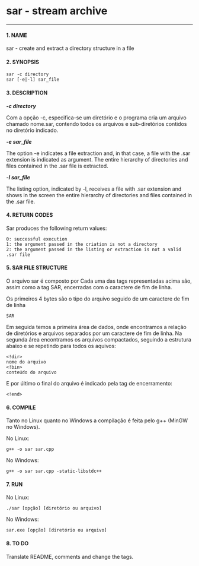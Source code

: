 # **sar - stream archive**
----

#### **1. NAME**  

sar - create and extract a directory structure in a file

#### **2. SYNOPSIS**

    sar -c directory
    sar [-e|-l] sar_file    

#### **3. DESCRIPTION**  

**_-c directory_**  

Com a opção -c, especifica-se um diretório e o programa cria um arquivo chamado nome.sar, contendo todos os arquivos e sub-diretórios contidos no diretório indicado.  

**_-e sar_file_**  

The option -e indicates a file extraction and, in that case, a file with the .sar extension is indicated as argument.
The entire hierarchy of directories and files contained in the .sar file is extracted.

**_-l sar_file_**  

The listing option, indicated by -l, receives a file with .sar extension and shows in the screen the entire hierarchy of directories and files contained in the .sar file.

#### **4. RETURN CODES**  
    
Sar produces the following return values: 

    0: successful execution 
    1: the argument passed in the criation is not a directory 
    2: the argument passed in the listing or extraction is not a valid .sar file 

#### **5. SAR FILE STRUCTURE**  

O arquivo sar é composto por 
Cada uma das tags representadas acima são, assim como a tag SAR, encerradas com o caractere de fim de linha.  

Os primeiros 4 bytes são o tipo do arquivo seguido de um caractere de fim de linha  

    SAR

Em seguida temos a primeira área de dados, onde encontramos a relação de diretórios e arquivos separados por um caractere de fim de linha.
Na segunda área encontramos os arquivos compactados, seguindo a estrutura abaixo e se repetindo para todos os aquivos:  

    <!dir>  
    nome do arquivo  
    <!bin>  
    conteúdo do arquivo  

E por último o final do arquivo é indicado pela tag de encerramento:  

    <!end>  

#### **6. COMPILE**  

Tanto no Linux quanto no Windows a compilação é feita pelo g++ (MinGW no Windows).  

No Linux:  

    g++ -o sar sar.cpp  

No Windows:  

    g++ -o sar sar.cpp -static-libstdc++  

#### **7. RUN**  

No Linux:  

    ./sar [opção] [diretório ou arquivo]  

No Windows:  

    sar.exe [opção] [diretório ou arquivo]  

#### **8. TO DO**  

Translate README, comments and change the tags.
